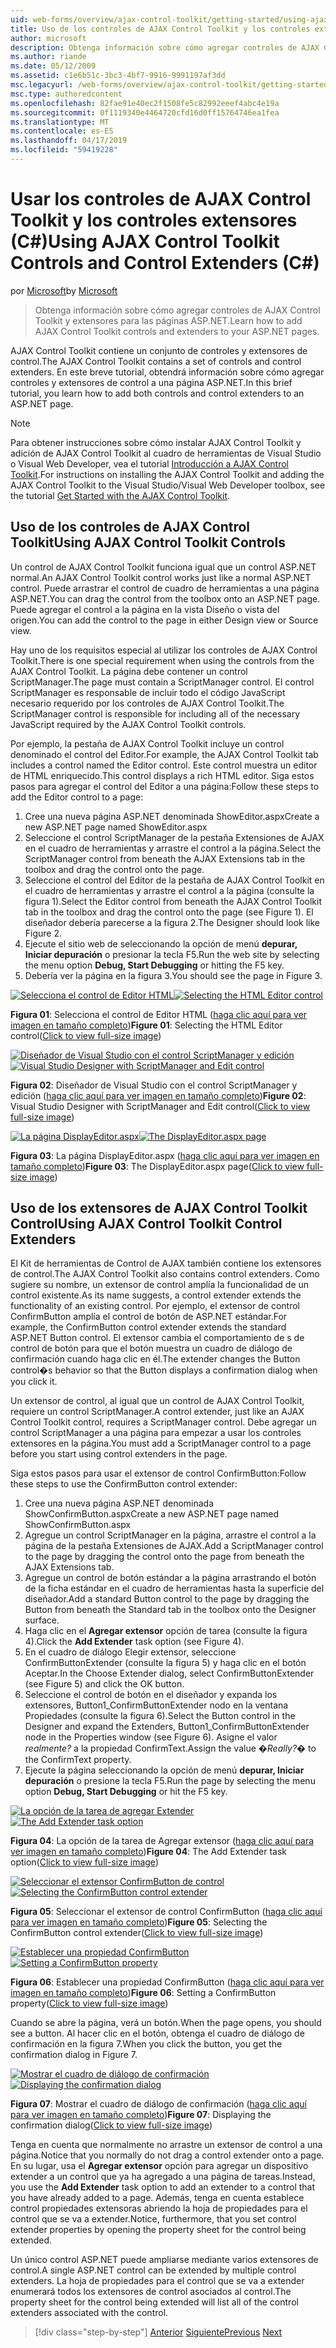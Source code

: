 ```yaml
---
uid: web-forms/overview/ajax-control-toolkit/getting-started/using-ajax-control-toolkit-controls-and-control-extenders-cs
title: Uso de los controles de AJAX Control Toolkit y los controles extensores (C#) | Microsoft Docs
author: microsoft
description: Obtenga información sobre cómo agregar controles de AJAX Control Toolkit y extensores para las páginas ASP.NET.
ms.author: riande
ms.date: 05/12/2009
ms.assetid: c1e6b51c-3bc3-4bf7-9916-9991197af3dd
msc.legacyurl: /web-forms/overview/ajax-control-toolkit/getting-started/using-ajax-control-toolkit-controls-and-control-extenders-cs
msc.type: authoredcontent
ms.openlocfilehash: 82fae91e40ec2f1508fe5c82992eeef4abc4e19a
ms.sourcegitcommit: 0f1119340e4464720cfd16d0ff15764746ea1fea
ms.translationtype: MT
ms.contentlocale: es-ES
ms.lasthandoff: 04/17/2019
ms.locfileid: "59419228"
---
```

# <a name="using-ajax-control-toolkit-controls-and-control-extenders-c"></a><span data-ttu-id="7f498-103">Usar los controles de AJAX Control Toolkit y los controles extensores (C#)</span><span class="sxs-lookup"><span data-stu-id="7f498-103">Using AJAX Control Toolkit Controls and Control Extenders (C#)</span></span>

<span data-ttu-id="7f498-104">por [Microsoft](https://github.com/microsoft)</span><span class="sxs-lookup"><span data-stu-id="7f498-104">by [Microsoft](https://github.com/microsoft)</span></span>

> <span data-ttu-id="7f498-105">Obtenga información sobre cómo agregar controles de AJAX Control Toolkit y extensores para las páginas ASP.NET.</span><span class="sxs-lookup"><span data-stu-id="7f498-105">Learn how to add AJAX Control Toolkit controls and extenders to your ASP.NET pages.</span></span>


<span data-ttu-id="7f498-106">AJAX Control Toolkit contiene un conjunto de controles y extensores de control.</span><span class="sxs-lookup"><span data-stu-id="7f498-106">The AJAX Control Toolkit contains a set of controls and control extenders.</span></span> <span data-ttu-id="7f498-107">En este breve tutorial, obtendrá información sobre cómo agregar controles y extensores de control a una página ASP.NET.</span><span class="sxs-lookup"><span data-stu-id="7f498-107">In this brief tutorial, you learn how to add both controls and control extenders to an ASP.NET page.</span></span>

> [!NOTE] 
> 
> <span data-ttu-id="7f498-108">Para obtener instrucciones sobre cómo instalar AJAX Control Toolkit y adición de AJAX Control Toolkit al cuadro de herramientas de Visual Studio o Visual Web Developer, vea el tutorial [Introducción a AJAX Control Toolkit](get-started-with-the-ajax-control-toolkit-cs.md).</span><span class="sxs-lookup"><span data-stu-id="7f498-108">For instructions on installing the AJAX Control Toolkit and adding the AJAX Control Toolkit to the Visual Studio/Visual Web Developer toolbox, see the tutorial [Get Started with the AJAX Control Toolkit](get-started-with-the-ajax-control-toolkit-cs.md).</span></span>


## <a name="using-ajax-control-toolkit-controls"></a><span data-ttu-id="7f498-109">Uso de los controles de AJAX Control Toolkit</span><span class="sxs-lookup"><span data-stu-id="7f498-109">Using AJAX Control Toolkit Controls</span></span>

<span data-ttu-id="7f498-110">Un control de AJAX Control Toolkit funciona igual que un control ASP.NET normal.</span><span class="sxs-lookup"><span data-stu-id="7f498-110">An AJAX Control Toolkit control works just like a normal ASP.NET control.</span></span> <span data-ttu-id="7f498-111">Puede arrastrar el control de cuadro de herramientas a una página ASP.NET.</span><span class="sxs-lookup"><span data-stu-id="7f498-111">You can drag the control from the toolbox onto an ASP.NET page.</span></span> <span data-ttu-id="7f498-112">Puede agregar el control a la página en la vista Diseño o vista del origen.</span><span class="sxs-lookup"><span data-stu-id="7f498-112">You can add the control to the page in either Design view or Source view.</span></span>

<span data-ttu-id="7f498-113">Hay uno de los requisitos especial al utilizar los controles de AJAX Control Toolkit.</span><span class="sxs-lookup"><span data-stu-id="7f498-113">There is one special requirement when using the controls from the AJAX Control Toolkit.</span></span> <span data-ttu-id="7f498-114">La página debe contener un control ScriptManager.</span><span class="sxs-lookup"><span data-stu-id="7f498-114">The page must contain a ScriptManager control.</span></span> <span data-ttu-id="7f498-115">El control ScriptManager es responsable de incluir todo el código JavaScript necesario requerido por los controles de AJAX Control Toolkit.</span><span class="sxs-lookup"><span data-stu-id="7f498-115">The ScriptManager control is responsible for including all of the necessary JavaScript required by the AJAX Control Toolkit controls.</span></span>

<span data-ttu-id="7f498-116">Por ejemplo, la pestaña de AJAX Control Toolkit incluye un control denominado el control del Editor.</span><span class="sxs-lookup"><span data-stu-id="7f498-116">For example, the AJAX Control Toolkit tab includes a control named the Editor control.</span></span> <span data-ttu-id="7f498-117">Este control muestra un editor de HTML enriquecido.</span><span class="sxs-lookup"><span data-stu-id="7f498-117">This control displays a rich HTML editor.</span></span> <span data-ttu-id="7f498-118">Siga estos pasos para agregar el control del Editor a una página:</span><span class="sxs-lookup"><span data-stu-id="7f498-118">Follow these steps to add the Editor control to a page:</span></span>

1. <span data-ttu-id="7f498-119">Cree una nueva página ASP.NET denominada ShowEditor.aspx</span><span class="sxs-lookup"><span data-stu-id="7f498-119">Create a new ASP.NET page named ShowEditor.aspx</span></span>
2. <span data-ttu-id="7f498-120">Seleccione el control ScriptManager de la pestaña Extensiones de AJAX en el cuadro de herramientas y arrastre el control a la página.</span><span class="sxs-lookup"><span data-stu-id="7f498-120">Select the ScriptManager control from beneath the AJAX Extensions tab in the toolbox and drag the control onto the page.</span></span>
3. <span data-ttu-id="7f498-121">Seleccione el control del Editor de la pestaña de AJAX Control Toolkit en el cuadro de herramientas y arrastre el control a la página (consulte la figura 1).</span><span class="sxs-lookup"><span data-stu-id="7f498-121">Select the Editor control from beneath the AJAX Control Toolkit tab in the toolbox and drag the control onto the page (see Figure 1).</span></span> <span data-ttu-id="7f498-122">El diseñador debería parecerse a la figura 2.</span><span class="sxs-lookup"><span data-stu-id="7f498-122">The Designer should look like Figure 2.</span></span>
4. <span data-ttu-id="7f498-123">Ejecute el sitio web de seleccionando la opción de menú **depurar, Iniciar depuración** o presionar la tecla F5.</span><span class="sxs-lookup"><span data-stu-id="7f498-123">Run the web site by selecting the menu option **Debug, Start Debugging** or hitting the F5 key.</span></span>
5. <span data-ttu-id="7f498-124">Debería ver la página en la figura 3.</span><span class="sxs-lookup"><span data-stu-id="7f498-124">You should see the page in Figure 3.</span></span>


<span data-ttu-id="7f498-125">[![Selecciona el control de Editor HTML](using-ajax-control-toolkit-controls-and-control-extenders-cs/_static/image1.jpg)](using-ajax-control-toolkit-controls-and-control-extenders-cs/_static/image1.png)</span><span class="sxs-lookup"><span data-stu-id="7f498-125">[![Selecting the HTML Editor control](using-ajax-control-toolkit-controls-and-control-extenders-cs/_static/image1.jpg)](using-ajax-control-toolkit-controls-and-control-extenders-cs/_static/image1.png)</span></span>

<span data-ttu-id="7f498-126">**Figura 01**: Selecciona el control de Editor HTML ([haga clic aquí para ver imagen en tamaño completo](using-ajax-control-toolkit-controls-and-control-extenders-cs/_static/image2.png))</span><span class="sxs-lookup"><span data-stu-id="7f498-126">**Figure 01**: Selecting the HTML Editor control([Click to view full-size image](using-ajax-control-toolkit-controls-and-control-extenders-cs/_static/image2.png))</span></span>


<span data-ttu-id="7f498-127">[![Diseñador de Visual Studio con el control ScriptManager y edición](using-ajax-control-toolkit-controls-and-control-extenders-cs/_static/image2.jpg)](using-ajax-control-toolkit-controls-and-control-extenders-cs/_static/image3.png)</span><span class="sxs-lookup"><span data-stu-id="7f498-127">[![Visual Studio Designer with ScriptManager and Edit control](using-ajax-control-toolkit-controls-and-control-extenders-cs/_static/image2.jpg)](using-ajax-control-toolkit-controls-and-control-extenders-cs/_static/image3.png)</span></span>

<span data-ttu-id="7f498-128">**Figura 02**: Diseñador de Visual Studio con el control ScriptManager y edición ([haga clic aquí para ver imagen en tamaño completo](using-ajax-control-toolkit-controls-and-control-extenders-cs/_static/image4.png))</span><span class="sxs-lookup"><span data-stu-id="7f498-128">**Figure 02**: Visual Studio Designer with ScriptManager and Edit control([Click to view full-size image](using-ajax-control-toolkit-controls-and-control-extenders-cs/_static/image4.png))</span></span>


<span data-ttu-id="7f498-129">[![La página DisplayEditor.aspx](using-ajax-control-toolkit-controls-and-control-extenders-cs/_static/image3.jpg)](using-ajax-control-toolkit-controls-and-control-extenders-cs/_static/image5.png)</span><span class="sxs-lookup"><span data-stu-id="7f498-129">[![The DisplayEditor.aspx page](using-ajax-control-toolkit-controls-and-control-extenders-cs/_static/image3.jpg)](using-ajax-control-toolkit-controls-and-control-extenders-cs/_static/image5.png)</span></span>

<span data-ttu-id="7f498-130">**Figura 03**: La página DisplayEditor.aspx ([haga clic aquí para ver imagen en tamaño completo](using-ajax-control-toolkit-controls-and-control-extenders-cs/_static/image6.png))</span><span class="sxs-lookup"><span data-stu-id="7f498-130">**Figure 03**: The DisplayEditor.aspx page([Click to view full-size image](using-ajax-control-toolkit-controls-and-control-extenders-cs/_static/image6.png))</span></span>


## <a name="using-ajax-control-toolkit-control-extenders"></a><span data-ttu-id="7f498-131">Uso de los extensores de AJAX Control Toolkit Control</span><span class="sxs-lookup"><span data-stu-id="7f498-131">Using AJAX Control Toolkit Control Extenders</span></span>

<span data-ttu-id="7f498-132">El Kit de herramientas de Control de AJAX también contiene los extensores de control.</span><span class="sxs-lookup"><span data-stu-id="7f498-132">The AJAX Control Toolkit also contains control extenders.</span></span> <span data-ttu-id="7f498-133">Como sugiere su nombre, un extensor de control amplía la funcionalidad de un control existente.</span><span class="sxs-lookup"><span data-stu-id="7f498-133">As its name suggests, a control extender extends the functionality of an existing control.</span></span> <span data-ttu-id="7f498-134">Por ejemplo, el extensor de control ConfirmButton amplía el control de botón de ASP.NET estándar.</span><span class="sxs-lookup"><span data-stu-id="7f498-134">For example, the ConfirmButton control extender extends the standard ASP.NET Button control.</span></span> <span data-ttu-id="7f498-135">El extensor cambia el comportamiento de s de control de botón para que el botón muestra un cuadro de diálogo de confirmación cuando haga clic en él.</span><span class="sxs-lookup"><span data-stu-id="7f498-135">The extender changes the Button control�s behavior so that the Button displays a confirmation dialog when you click it.</span></span>

<span data-ttu-id="7f498-136">Un extensor de control, al igual que un control de AJAX Control Toolkit, requiere un control ScriptManager.</span><span class="sxs-lookup"><span data-stu-id="7f498-136">A control extender, just like an AJAX Control Toolkit control, requires a ScriptManager control.</span></span> <span data-ttu-id="7f498-137">Debe agregar un control ScriptManager a una página para empezar a usar los controles extensores en la página.</span><span class="sxs-lookup"><span data-stu-id="7f498-137">You must add a ScriptManager control to a page before you start using control extenders in the page.</span></span>

<span data-ttu-id="7f498-138">Siga estos pasos para usar el extensor de control ConfirmButton:</span><span class="sxs-lookup"><span data-stu-id="7f498-138">Follow these steps to use the ConfirmButton control extender:</span></span>

1. <span data-ttu-id="7f498-139">Cree una nueva página ASP.NET denominada ShowConfirmButton.aspx</span><span class="sxs-lookup"><span data-stu-id="7f498-139">Create a new ASP.NET page named ShowConfirmButton.aspx</span></span>
2. <span data-ttu-id="7f498-140">Agregue un control ScriptManager en la página, arrastre el control a la página de la pestaña Extensiones de AJAX.</span><span class="sxs-lookup"><span data-stu-id="7f498-140">Add a ScriptManager control to the page by dragging the control onto the page from beneath the AJAX Extensions tab.</span></span>
3. <span data-ttu-id="7f498-141">Agregue un control de botón estándar a la página arrastrando el botón de la ficha estándar en el cuadro de herramientas hasta la superficie del diseñador.</span><span class="sxs-lookup"><span data-stu-id="7f498-141">Add a standard Button control to the page by dragging the Button from beneath the Standard tab in the toolbox onto the Designer surface.</span></span>
4. <span data-ttu-id="7f498-142">Haga clic en el **Agregar extensor** opción de tarea (consulte la figura 4).</span><span class="sxs-lookup"><span data-stu-id="7f498-142">Click the **Add Extender** task option (see Figure 4).</span></span>
5. <span data-ttu-id="7f498-143">En el cuadro de diálogo Elegir extensor, seleccione ConfirmButtonExtender (consulte la figura 5) y haga clic en el botón Aceptar.</span><span class="sxs-lookup"><span data-stu-id="7f498-143">In the Choose Extender dialog, select ConfirmButtonExtender (see Figure 5) and click the OK button.</span></span>
6. <span data-ttu-id="7f498-144">Seleccione el control de botón en el diseñador y expanda los extensores, Button1\_ConfirmButtonExtender nodo en la ventana Propiedades (consulte la figura 6).</span><span class="sxs-lookup"><span data-stu-id="7f498-144">Select the Button control in the Designer and expand the Extenders, Button1\_ConfirmButtonExtender node in the Properties window (see Figure 6).</span></span> <span data-ttu-id="7f498-145">Asigne el valor *realmente?* a la propiedad ConfirmText.</span><span class="sxs-lookup"><span data-stu-id="7f498-145">Assign the value *�Really?�* to the ConfirmText property.</span></span>
7. <span data-ttu-id="7f498-146">Ejecute la página seleccionando la opción de menú **depurar, Iniciar depuración** o presione la tecla F5.</span><span class="sxs-lookup"><span data-stu-id="7f498-146">Run the page by selecting the menu option **Debug, Start Debugging** or hit the F5 key.</span></span>


<span data-ttu-id="7f498-147">[![La opción de la tarea de agregar Extender](using-ajax-control-toolkit-controls-and-control-extenders-cs/_static/image4.jpg)](using-ajax-control-toolkit-controls-and-control-extenders-cs/_static/image7.png)</span><span class="sxs-lookup"><span data-stu-id="7f498-147">[![The Add Extender task option](using-ajax-control-toolkit-controls-and-control-extenders-cs/_static/image4.jpg)](using-ajax-control-toolkit-controls-and-control-extenders-cs/_static/image7.png)</span></span>

<span data-ttu-id="7f498-148">**Figura 04**: La opción de la tarea de Agregar extensor ([haga clic aquí para ver imagen en tamaño completo](using-ajax-control-toolkit-controls-and-control-extenders-cs/_static/image8.png))</span><span class="sxs-lookup"><span data-stu-id="7f498-148">**Figure 04**: The Add Extender task option([Click to view full-size image](using-ajax-control-toolkit-controls-and-control-extenders-cs/_static/image8.png))</span></span>


<span data-ttu-id="7f498-149">[![Seleccionar el extensor ConfirmButton de control](using-ajax-control-toolkit-controls-and-control-extenders-cs/_static/image5.jpg)](using-ajax-control-toolkit-controls-and-control-extenders-cs/_static/image9.png)</span><span class="sxs-lookup"><span data-stu-id="7f498-149">[![Selecting the ConfirmButton control extender](using-ajax-control-toolkit-controls-and-control-extenders-cs/_static/image5.jpg)](using-ajax-control-toolkit-controls-and-control-extenders-cs/_static/image9.png)</span></span>

<span data-ttu-id="7f498-150">**Figura 05**: Seleccionar el extensor de control ConfirmButton ([haga clic aquí para ver imagen en tamaño completo](using-ajax-control-toolkit-controls-and-control-extenders-cs/_static/image10.png))</span><span class="sxs-lookup"><span data-stu-id="7f498-150">**Figure 05**: Selecting the ConfirmButton control extender([Click to view full-size image](using-ajax-control-toolkit-controls-and-control-extenders-cs/_static/image10.png))</span></span>


<span data-ttu-id="7f498-151">[![Establecer una propiedad ConfirmButton](using-ajax-control-toolkit-controls-and-control-extenders-cs/_static/image6.jpg)](using-ajax-control-toolkit-controls-and-control-extenders-cs/_static/image11.png)</span><span class="sxs-lookup"><span data-stu-id="7f498-151">[![Setting a ConfirmButton property](using-ajax-control-toolkit-controls-and-control-extenders-cs/_static/image6.jpg)](using-ajax-control-toolkit-controls-and-control-extenders-cs/_static/image11.png)</span></span>

<span data-ttu-id="7f498-152">**Figura 06**: Establecer una propiedad ConfirmButton ([haga clic aquí para ver imagen en tamaño completo](using-ajax-control-toolkit-controls-and-control-extenders-cs/_static/image12.png))</span><span class="sxs-lookup"><span data-stu-id="7f498-152">**Figure 06**: Setting a ConfirmButton property([Click to view full-size image](using-ajax-control-toolkit-controls-and-control-extenders-cs/_static/image12.png))</span></span>


<span data-ttu-id="7f498-153">Cuando se abre la página, verá un botón.</span><span class="sxs-lookup"><span data-stu-id="7f498-153">When the page opens, you should see a button.</span></span> <span data-ttu-id="7f498-154">Al hacer clic en el botón, obtenga el cuadro de diálogo de confirmación en la figura 7.</span><span class="sxs-lookup"><span data-stu-id="7f498-154">When you click the button, you get the confirmation dialog in Figure 7.</span></span>


<span data-ttu-id="7f498-155">[![Mostrar el cuadro de diálogo de confirmación](using-ajax-control-toolkit-controls-and-control-extenders-cs/_static/image7.jpg)](using-ajax-control-toolkit-controls-and-control-extenders-cs/_static/image13.png)</span><span class="sxs-lookup"><span data-stu-id="7f498-155">[![Displaying the confirmation dialog](using-ajax-control-toolkit-controls-and-control-extenders-cs/_static/image7.jpg)](using-ajax-control-toolkit-controls-and-control-extenders-cs/_static/image13.png)</span></span>

<span data-ttu-id="7f498-156">**Figura 07**: Mostrar el cuadro de diálogo de confirmación ([haga clic aquí para ver imagen en tamaño completo](using-ajax-control-toolkit-controls-and-control-extenders-cs/_static/image14.png))</span><span class="sxs-lookup"><span data-stu-id="7f498-156">**Figure 07**: Displaying the confirmation dialog([Click to view full-size image](using-ajax-control-toolkit-controls-and-control-extenders-cs/_static/image14.png))</span></span>


<span data-ttu-id="7f498-157">Tenga en cuenta que normalmente no arrastre un extensor de control a una página.</span><span class="sxs-lookup"><span data-stu-id="7f498-157">Notice that you normally do not drag a control extender onto a page.</span></span> <span data-ttu-id="7f498-158">En su lugar, usa el **Agregar extensor** opción para agregar un dispositivo extender a un control que ya ha agregado a una página de tareas.</span><span class="sxs-lookup"><span data-stu-id="7f498-158">Instead, you use the **Add Extender** task option to add an extender to a control that you have already added to a page.</span></span> <span data-ttu-id="7f498-159">Además, tenga en cuenta establece control propiedades extensoras abriendo la hoja de propiedades para el control que se va a extender.</span><span class="sxs-lookup"><span data-stu-id="7f498-159">Notice, furthermore, that you set control extender properties by opening the property sheet for the control being extended.</span></span>

<span data-ttu-id="7f498-160">Un único control ASP.NET puede ampliarse mediante varios extensores de control.</span><span class="sxs-lookup"><span data-stu-id="7f498-160">A single ASP.NET control can be extended by multiple control extenders.</span></span> <span data-ttu-id="7f498-161">La hoja de propiedades para el control que se va a extender enumerará todos los extensores de control asociados al control.</span><span class="sxs-lookup"><span data-stu-id="7f498-161">The property sheet for the control being extended will list all of the control extenders associated with the control.</span></span>

> [!div class="step-by-step"]
> <span data-ttu-id="7f498-162">[Anterior](get-started-with-the-ajax-control-toolkit-cs.md)
> [Siguiente](creating-a-custom-ajax-control-toolkit-control-extender-cs.md)</span><span class="sxs-lookup"><span data-stu-id="7f498-162">[Previous](get-started-with-the-ajax-control-toolkit-cs.md)
[Next](creating-a-custom-ajax-control-toolkit-control-extender-cs.md)</span></span>
